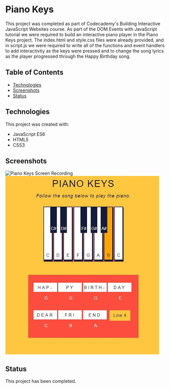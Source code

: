 # Piano Keys

This project was completed as part of Codecademy's Building Interactive JavaScript Websites course. As part of the DOM Events with JavaScript tutorial we were required to build an interactive piano player in the Piano Keys project. The index.html and style.css files were already provided, and in script.js we were required to write all of the functions and event handlers to add interactivity as the keys were pressed and to change the song lyrics as the player progressed through the Happy Birthday song.

## Table of Contents

- [Technologies](#technologies)
- [Screenshots](#screenshots)
- [Status](#status)

## Technologies

This project was created with:

- JavaScript ES6
- HTML5
- CSS3

## Screenshots

![Piano Keys Screen Recording](resources/images/piano-keys-screen-recording.gif)
![Project Image 1](resources/images/project-image-1.jpg)

## Status

This project has been completed.